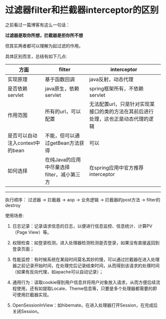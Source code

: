 # 过滤器filter和拦截器interceptor的区别

之前看过一篇博客有这么一句话：

**过滤器是取你所想，拦截器是拒你所不想**

但其实两者都可以理解为起过滤的作用。

具体区别而言，总结有如下几点:

|方面|filter|interceptor|
|--|--|--|
| 实现原理|基于函数回调|java反射，动态代理|
|是否依赖servlet|java原生，依赖servlet|spring框架所有，不依赖servlet|
|作用范围|所有的url，可以配置|无法配置url，只是针对实现某接口的类的方法在其前后进行处理，这也正是动态代理的逻辑|
|是否可以自动注入context中的bean|不能，但可以通过getBean方法获得|可以|
|如何选择|在纯Java的应用中尽量选择filter，减小第三方|在spring应用中官方推荐interceptor|
---

执行顺序： 过滤器 -> 拦截器 -> aop -> 业务逻辑 -> 拦截器的post方法 -> filter的destroy

使用场景:
1. 日志记录：记录请求信息的日志，以便进行信息监控、信息统计、计算PV（Page View）等。

2. 权限检查：如登录检测，进入处理器检测检测是否登录，如果没有直接返回到登录页面；

3. 性能监控：有时候系统在某段时间莫名其妙的慢，可以通过拦截器在进入处理器之前记录开始时间，在处理完后记录结束时间，从而得到该请求的处理时间（如果有反向代理，如apache可以自动记录）；

4. 通用行为：读取cookie得到用户信息并将用户对象放入请求，从而方便后续流程使用，还有如提取Locale、Theme信息等，只要是多个处理器都需要的即可使用拦截器实现。

5. OpenSessionInView：如hibernate，在进入处理器打开Session，在完成后关闭Session。


